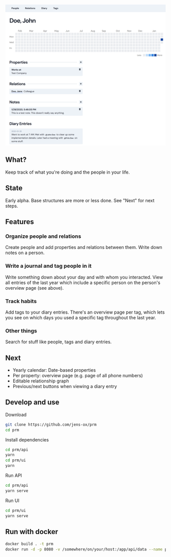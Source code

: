 ![Screenshot of Person view](./.img/screenshot1.png)

## What?

Keep track of what you're doing and the people in your life.

## State

Early alpha. Base structures are more or less done. See "Next" for next steps.

## Features

### Organize people and relations

Create people and add properties and relations between them. Write down notes on a person.

### Write a journal and tag people in it

Write something down about your day and with whom you interacted. View all entries of the last year which include a specific person on the person's overview page (see above).

### Track habits

Add tags to your diary entries. There's an overview page per tag, which lets you see on which days you used a specific tag throughout the last year.

### Other things

Search for stuff like people, tags and diary entries.

## Next

* Yearly calendar: Date-based properties
* Per property: overview page (e.g. page of all phone numbers)
* Editable relationship graph
* Previous/next buttons when viewing a diary entry

## Develop and use

Download

```bash
git clone https://github.com/jens-ox/prm
cd prm
```

Install dependencies
```bash
cd prm/api
yarn
cd prm/ui
yarn
```

Run API
```bash
cd prm/api
yarn serve
```

Run UI
```bash
cd prm/ui
yarn serve
```

## Run with docker
```bash
docker build . -t prm
docker run -d -p 8080 -v /somewhere/on/your/host:/app/api/data --name prm prm
```